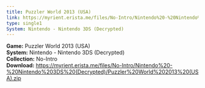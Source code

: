 ```yaml
---
title: Puzzler World 2013 (USA)
link: https://myrient.erista.me/files/No-Intro/Nintendo%20-%20Nintendo%203DS%20(Decrypted)/Puzzler%20World%202013%20(USA).zip
type: single1
System: Nintendo - Nintendo 3DS (Decrypted)
---
```

<b>Game:</b> Puzzler World 2013 (USA)<br>
<b>System:</b> Nintendo - Nintendo 3DS (Decrypted)<br>
<b>Collection:</b> No-Intro<br>
<b>Download:</b> https://myrient.erista.me/files/No-Intro/Nintendo%20-%20Nintendo%203DS%20(Decrypted)/Puzzler%20World%202013%20(USA).zip
